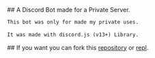 ## A Discord Bot made for a Private Server. 
  
 ```markdown 
 This bot was only for made my private uses. 
  
 It was made with discord.js (v13+) Library. 
 ``` 
  
 ## If you want you can fork this [repository](https://github.com/THE-ASSASSIN0128/THE.ASSASSIN/tree/main) or [repl](https://replit.com/@THEASSASSIN2/THEASSASSIN).